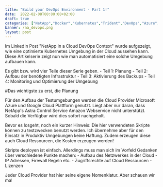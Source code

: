 ```yaml
---
title: "Build your DevOps Environment - Part 1!"
date:  2022-02-08T00:00:00+02:00
draft: true
categories: ["NetApp","Docker","Kubernetes","Trident","DevOps","Azure","GCP","AstraControl"]
banner: /na_devops.png
layout: post
---
```


Im LinkedIn Post "NetApp in a Cloud DevOps Context" wurde aufgezeigt, wie eine optimierte Kubernetes Umgebung in der Cloud aussehen kann. Diese Artikelserie zeigt nun wie man automatisiert eine solche Umgebung aufbauen kann.

Es gibt bzw. wird vier Teile dieser Serie geben. 
	- Teil 1: Planung
	- Teil 2: Aufbau der benötigten Infrastruktur 
	- Teil 3: Aktivierung des Backups 
	- Teil 4: Monitoring und Optimierung der Umgebung


#Das wichtigste zu erst, die Planung

Für den Aufbau der Testumgebungen werden die Cloud Provider Microsoft Azure und Google Cloud Plattform genutzt. Liegt aber nur daran, dass NetApp's Astra Control Service Amazon Webservice nicht unterstützt. Sobald die Verfügbar wird dies sofort nachgeholt. 
	
Bevor es losgeht, noch ein kurzer Hinweis: Die hier verwendeten Skripte können zu testzwecken benutzt werden. Ich übernehme aber für den Einsatz in Produktiv Umgebungen keine Haftung. Zudem erzeugen diese auch Cloud Ressourcen, die Kosten erzeugen werden! 


Skripte deployen ist einfach. Allerdings muss man sich im Vorfeld Gedanken über verschiedene Punkte machen:
	- Aufbau des Netzwerkes in der Cloud - IP Adressen, Firewall Regeln etc.
	- Zugriffsrechte auf Cloud Ressourcen
	- Lizenzen 


Jeder Cloud Provider hat hier seine eigene Nomenklatur. Aber schauen wir mal
